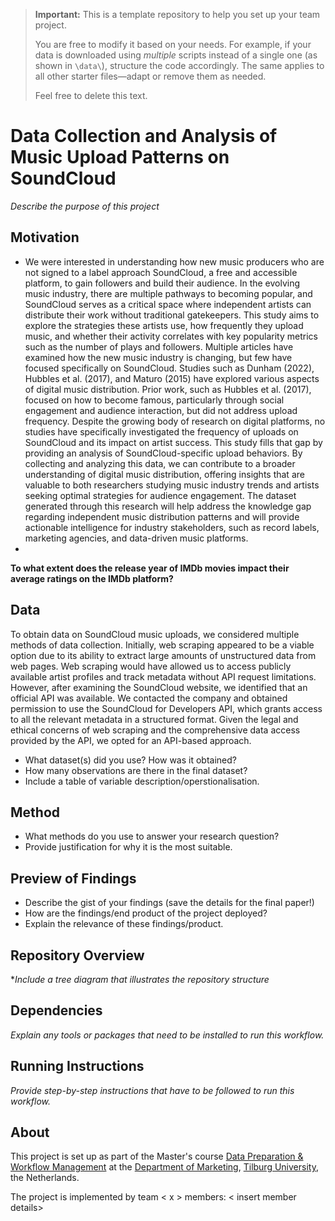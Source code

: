 > **Important:** This is a template repository to help you set up your team project.  
>  
> You are free to modify it based on your needs. For example, if your data is downloaded using *multiple* scripts instead of a single one (as shown in `\data\`), structure the code accordingly. The same applies to all other starter files—adapt or remove them as needed.  
>  
> Feel free to delete this text.


# Data Collection and Analysis of Music Upload Patterns on SoundCloud
*Describe the purpose of this project* 

## Motivation

* We were interested in understanding how new music producers who are not signed to a label approach
SoundCloud, a free and accessible platform, to gain followers and build their audience. In the evolving music
industry, there are multiple pathways to becoming popular, and SoundCloud serves as a critical space where
independent artists can distribute their work without traditional gatekeepers. This study aims to explore the
strategies these artists use, how frequently they upload music, and whether their activity correlates with key
popularity metrics such as the number of plays and followers.
Multiple articles have examined how the new music industry is changing, but few have focused specifically on
SoundCloud. Studies such as Dunham (2022), Hubbles et al. (2017), and Maturo (2015) have explored various
aspects of digital music distribution. Prior work, such as Hubbles et al. (2017), focused on how to become famous,
particularly through social engagement and audience interaction, but did not address upload frequency. Despite
the growing body of research on digital platforms, no studies have specifically investigated the frequency of
uploads on SoundCloud and its impact on artist success. This study fills that gap by providing an analysis of
SoundCloud-specific upload behaviors.
By collecting and analyzing this data, we can contribute to a broader understanding of digital music distribution,
offering insights that are valuable to both researchers studying music industry trends and artists seeking optimal
strategies for audience engagement. The dataset generated through this research will help address the knowledge
gap regarding independent music distribution patterns and will provide actionable intelligence for industry
stakeholders, such as record labels, marketing agencies, and data-driven music platforms.
*

**To what extent does the release year of IMDb movies impact their average ratings on the IMDb platform?**

## Data
To obtain data on SoundCloud music uploads, we considered multiple methods of data collection.
Initially, web scraping appeared to be a viable option due to its ability to extract large amounts of unstructured
data from web pages. Web scraping would have allowed us to access publicly available artist profiles and track
metadata without API request limitations. However, after examining the SoundCloud website, we identified that
an official API was available. We contacted the company and obtained permission to use the SoundCloud for
Developers API, which grants access to all the relevant metadata in a structured format. Given the legal and
ethical concerns of web scraping and the comprehensive data access provided by the API, we opted for an
API-based approach.

- What dataset(s) did you use? How was it obtained?
- How many observations are there in the final dataset? 
- Include a table of variable description/operstionalisation. 

## Method

- What methods do you use to answer your research question?
- Provide justification for why it is the most suitable. 

## Preview of Findings 
- Describe the gist of your findings (save the details for the final paper!)
- How are the findings/end product of the project deployed?
- Explain the relevance of these findings/product. 

## Repository Overview 

**Include a tree diagram that illustrates the repository structure*

## Dependencies 

*Explain any tools or packages that need to be installed to run this workflow.*

## Running Instructions 

*Provide step-by-step instructions that have to be followed to run this workflow.*

## About 

This project is set up as part of the Master's course [Data Preparation & Workflow Management](https://dprep.hannesdatta.com/) at the [Department of Marketing](https://www.tilburguniversity.edu/about/schools/economics-and-management/organization/departments/marketing), [Tilburg University](https://www.tilburguniversity.edu/), the Netherlands.

The project is implemented by team < x > members: < insert member details>
